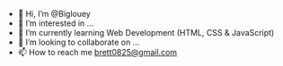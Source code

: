 - 👋 Hi, I’m @Biglouey
- 👀 I’m interested in ...
- 🌱 I’m currently learning Web Development (HTML, CSS & JavaScript)
- 💞️ I’m looking to collaborate on ...
- 📫 How to reach me brett0825@gmail.com

<!---
Biglouey/Biglouey is a ✨ special ✨ repository because its `README.md` (this file) appears on your GitHub profile.
You can click the Preview link to take a look at your changes.
--->
